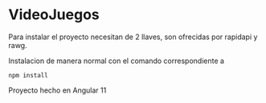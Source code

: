 # VideoJuegos

Para instalar el proyecto necesitan de 2 llaves, son ofrecidas por rapidapi y rawg.

Instalacion de manera normal con el comando correspondiente a

`npm install`

Proyecto hecho en Angular 11

